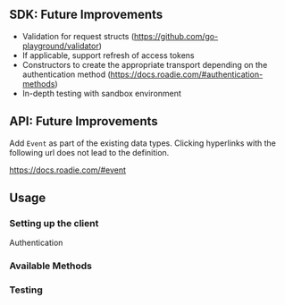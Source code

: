 ## SDK: Future Improvements

- Validation for request structs (https://github.com/go-playground/validator)
- If applicable, support refresh of access tokens
- Constructors to create the appropriate transport depending on the authentication method (https://docs.roadie.com/#authentication-methods)
- In-depth testing with sandbox environment

## API: Future Improvements

Add `Event` as part of the existing data types. Clicking hyperlinks with the following url does not lead to the definition. 

https://docs.roadie.com/#event

## Usage

### Setting up the client

Authentication

### Available Methods

### Testing